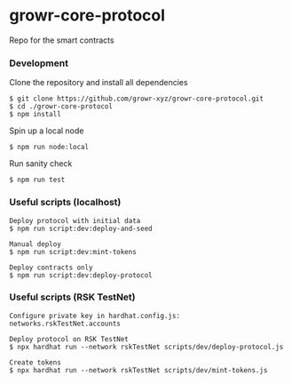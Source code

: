 # growr-core-protocol

Repo for the smart contracts

### Development

Clone the repository and install all dependencies

```
$ git clone https://github.com/growr-xyz/growr-core-protocol.git
$ cd ./growr-core-protocol
$ npm install
```

Spin up a local node

```
$ npm run node:local
```

Run sanity check

```
$ npm run test
```

### Useful scripts (localhost)

```
Deploy protocol with initial data
$ npm run script:dev:deploy-and-seed

Manual deploy
$ npm run script:dev:mint-tokens

Deploy contracts only
$ npm run script:dev:deploy-protocol
```

### Useful scripts (RSK TestNet)
```
Configure private key in hardhat.config.js: networks.rskTestNet.accounts

Deploy protocol on RSK TestNet
$ npx hardhat run --network rskTestNet scripts/dev/deploy-protocol.js

Create tokens
$ npx hardhat run --network rskTestNet scripts/dev/mint-tokens.js

```
